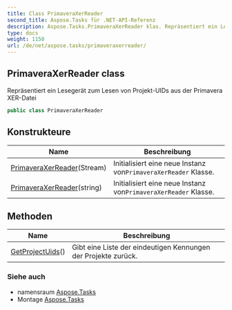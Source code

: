 ```yaml
---
title: Class PrimaveraXerReader
second_title: Aspose.Tasks für .NET-API-Referenz
description: Aspose.Tasks.PrimaveraXerReader klas. Repräsentiert ein Lesegerät zum Lesen von ProjektUIDs aus der Primavera XERDatei
type: docs
weight: 1150
url: /de/net/aspose.tasks/primaveraxerreader/
---
```

## PrimaveraXerReader class

Repräsentiert ein Lesegerät zum Lesen von Projekt-UIDs aus der Primavera XER-Datei

```csharp
public class PrimaveraXerReader
```

## Konstrukteure

| Name | Beschreibung |
| --- | --- |
| [PrimaveraXerReader](primaveraxerreader/#constructor)(Stream) | Initialisiert eine neue Instanz von`PrimaveraXerReader` Klasse. |
| [PrimaveraXerReader](primaveraxerreader/#constructor_1)(string) | Initialisiert eine neue Instanz von`PrimaveraXerReader` Klasse. |

## Methoden

| Name | Beschreibung |
| --- | --- |
| [GetProjectUids](../../aspose.tasks/primaveraxerreader/getprojectuids/)() | Gibt eine Liste der eindeutigen Kennungen der Projekte zurück. |

### Siehe auch

* namensraum [Aspose.Tasks](../../aspose.tasks/)
* Montage [Aspose.Tasks](../../)


